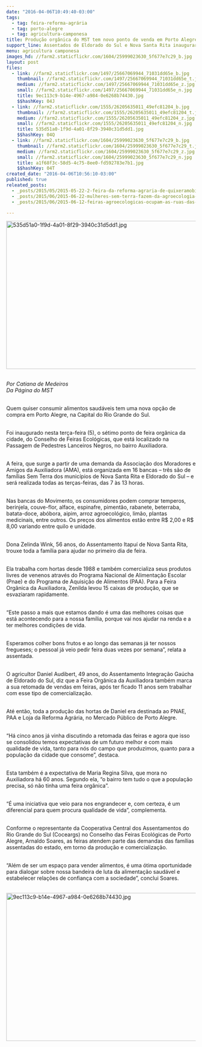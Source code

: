 ```yaml
---
date: "2016-04-06T10:49:40-03:00"
tags:
  - tag: feira-reforma-agrária
  - tag: porto-alegre
  - tag: agricultura-camponesa
title: Produção orgânica do MST tem novo ponto de venda em Porto Alegre
support_line: Assentados de Eldorado do Sul e Nova Santa Rita inauguraram nesta terça-feira (5) a Feira Orgânica da Auxiliadora.
menu: agricultura camponesa
images_hd: //farm2.staticflickr.com/1604/25999023630_5f677e7c29_b.jpg
layout: post
files:
  - link: //farm2.staticflickr.com/1497/25667069944_71031dd65e_b.jpg
    thumbnail: //farm2.staticflickr.com/1497/25667069944_71031dd65e_t.jpg
    medium: //farm2.staticflickr.com/1497/25667069944_71031dd65e_z.jpg
    small: //farm2.staticflickr.com/1497/25667069944_71031dd65e_n.jpg
    title: 9ec113c9-b14e-4967-a984-0e6268b74430.jpg
    $$hashKey: 04J
  - link: //farm2.staticflickr.com/1555/26205635011_49efc81204_b.jpg
    thumbnail: //farm2.staticflickr.com/1555/26205635011_49efc81204_t.jpg
    medium: //farm2.staticflickr.com/1555/26205635011_49efc81204_z.jpg
    small: //farm2.staticflickr.com/1555/26205635011_49efc81204_n.jpg
    title: 535d51a0-1f9d-4a01-8f29-3940c31d5dd1.jpg
    $$hashKey: 04Q
  - link: //farm2.staticflickr.com/1604/25999023630_5f677e7c29_b.jpg
    thumbnail: //farm2.staticflickr.com/1604/25999023630_5f677e7c29_t.jpg
    medium: //farm2.staticflickr.com/1604/25999023630_5f677e7c29_z.jpg
    small: //farm2.staticflickr.com/1604/25999023630_5f677e7c29_n.jpg
    title: a1f68f3c-58d5-4c75-8ee0-fd592783e7b1.jpg
    $$hashKey: 04T
created_date: "2016-04-06T10:56:10-03:00"
published: true
releated_posts:
  - _posts/2015/05/2015-05-22-2-feira-da-reforma-agraria-de-quixeramobim-no-ceara.md
  - _posts/2015/06/2015-06-22-mulheres-sem-terra-fazem-da-agroecologia-uma-ferramenta-de-emancipacao.md
  - _posts/2015/06/2015-06-12-feiras-agroecologicas-ocupam-as-ruas-das-cidades-do-extremo-sul-da-bahia.md

---
```

<p><img alt="535d51a0-1f9d-4a01-8f29-3940c31d5dd1.jpg" height="394" src="//farm2.staticflickr.com/1555/26205635011_49efc81204_b.jpg" width="700" /></p>

<p><br />
<em>Por Catiana de Medeiros<br />
Da P&aacute;gina do MST</em></p>

<p><br />
Quem quiser consumir alimentos saud&aacute;veis tem uma nova op&ccedil;&atilde;o de compra em Porto Alegre, na Capital do Rio Grande do Sul.</p>

<p><br />
Foi inaugurado nesta ter&ccedil;a-feira (5), o s&eacute;timo ponto de feira org&acirc;nica da cidade, do Conselho de Feiras Ecol&oacute;gicas, que est&aacute; localizado na Passagem de Pedestres Lanceiros Negros, no bairro Auxiliadora.</p>

<p><br />
A feira, que surge a partir de uma demanda da Associa&ccedil;&atilde;o dos Moradores e Amigos da Auxiliadora (AMA), est&aacute; organizada em 16 bancas &ndash; tr&ecirc;s s&atilde;o de fam&iacute;lias Sem Terra dos munic&iacute;pios de Nova Santa Rita e Eldorado do Sul &ndash; e ser&aacute; realizada todas as ter&ccedil;as-feiras, das 7 &agrave;s 13 horas.</p>

<p><br />
Nas bancas do Movimento, os consumidores podem comprar temperos, berinjela, couve-flor, alface, espinafre, piment&atilde;o, rabanete, beterraba, batata-doce, ab&oacute;bora, aipim, arroz agroecol&oacute;gico, lim&atilde;o, plantas medicinais, entre outros. Os pre&ccedil;os dos alimentos est&atilde;o entre R$ 2,00 e R$ 8,00 variando entre quilo e unidade.</p>

<p><br />
Dona Zelinda Wink, 56 anos, do Assentamento Itapu&iacute; de Nova Santa Rita, trouxe toda a fam&iacute;lia para ajudar no primeiro dia de feira.</p>

<p><br />
Ela trabalha com hortas desde 1988 e tamb&eacute;m comercializa seus produtos livres de venenos atrav&eacute;s do Programa Nacional de Alimenta&ccedil;&atilde;o Escolar (Pnae) e do Programa de Aquisi&ccedil;&atilde;o de Alimentos (PAA). Para a Feira Org&acirc;nica da Auxiliadora, Zenilda levou 15 caixas de produ&ccedil;&atilde;o, que se esvaziaram rapidamente.</p>

<p><br />
&ldquo;Este passo a mais que estamos dando &eacute; uma das melhores coisas que est&aacute; acontecendo para a nossa fam&iacute;lia, porque vai nos ajudar na renda e a ter melhores condi&ccedil;&otilde;es de vida.</p>

<p><br />
Esperamos colher bons frutos e ao longo das semanas j&aacute; ter nossos fregueses; o pessoal j&aacute; veio pedir feira duas vezes por semana&rdquo;, relata a assentada.</p>

<p><br />
O agricultor Daniel Audibert, 49 anos, do Assentamento Integra&ccedil;&atilde;o Ga&uacute;cha de Eldorado do Sul, diz que a Feira Org&acirc;nica da Auxiliadora tamb&eacute;m marca a sua retomada de vendas em feiras, ap&oacute;s ter ficado 11 anos sem trabalhar com esse tipo de comercializa&ccedil;&atilde;o.</p>

<p><br />
At&eacute; ent&atilde;o, toda a produ&ccedil;&atilde;o das hortas de Daniel era destinada ao PNAE, PAA e Loja da Reforma Agr&aacute;ria, no Mercado P&uacute;blico de Porto Alegre.</p>

<p><br />
&ldquo;H&aacute; cinco anos j&aacute; vinha discutindo a retomada das feiras e agora que isso se consolidou temos expectativas de um futuro melhor e com mais qualidade de vida, tanto para n&oacute;s do campo que produzimos, quanto para a popula&ccedil;&atilde;o da cidade que consome&rdquo;, destaca.</p>

<p><br />
Esta tamb&eacute;m &eacute; a expectativa de Maria Regina Silva, que mora no Auxiliadora h&aacute; 60 anos. Segundo ela, &ldquo;o bairro tem tudo o que a popula&ccedil;&atilde;o precisa, s&oacute; n&atilde;o tinha uma feira org&acirc;nica&rdquo;.</p>

<p><br />
&ldquo;&Eacute; uma iniciativa que veio para nos engrandecer e, com certeza, &eacute; um diferencial para quem procura qualidade de vida&rdquo;, complementa.</p>

<p><br />
Conforme o representante da Cooperativa Central dos Assentamentos do Rio Grande do Sul (Coceargs) no Conselho das Feiras Ecol&oacute;gicas de Porto Alegre, Arnaldo Soares, as feiras atendem parte das demandas das fam&iacute;lias assentadas do estado, em torno da produ&ccedil;&atilde;o e comercializa&ccedil;&atilde;o.</p>

<p><br />
&ldquo;Al&eacute;m de ser um espa&ccedil;o para vender alimentos, &eacute; uma &oacute;tima oportunidade para dialogar sobre nossa bandeira de luta da alimenta&ccedil;&atilde;o saud&aacute;vel e estabelecer rela&ccedil;&otilde;es de confian&ccedil;a com a sociedade&rdquo;, conclui Soares.</p>

<p><br />
<img alt="9ec113c9-b14e-4967-a984-0e6268b74430.jpg" height="394" src="//farm2.staticflickr.com/1497/25667069944_71031dd65e_b.jpg" width="700" /></p>

<p>&nbsp;</p>
